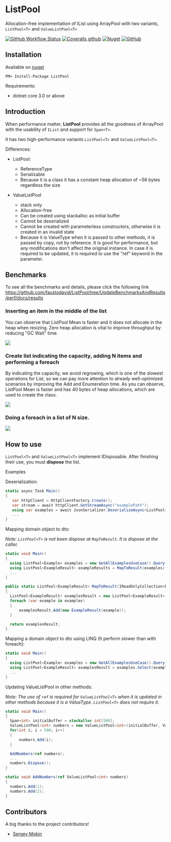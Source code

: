 # ListPool<T>

Allocation-free implementation of IList using ArrayPool with two variants, `ListPool<T>` and `ValueListPool<T>`

[![GitHub Workflow Status](https://img.shields.io/github/workflow/status/faustodavid/ListPool/Build)](https://github.com/faustodavid/ListPool/actions)
[![Coveralls github](https://img.shields.io/coveralls/github/faustodavid/ListPool)](https://coveralls.io/github/faustodavid/ListPool)
[![Nuget](https://img.shields.io/nuget/v/ListPool)](https://www.nuget.org/packages/ListPool/)
[![GitHub](https://img.shields.io/github/license/faustodavid/ListPool)](https://github.com/faustodavid/ListPool/blob/master/LICENSE)


## Installation

Available on [nuget](https://www.nuget.org/packages/ListPool/)

	PM> Install-Package ListPool

Requirements:
* dotnet core 3.0 or above

## Introduction

When performance matter, **ListPool<T>** provides all the goodness of ArrayPool with the usability of `IList` and support for `Span<T>`.

It has two high-performance variants `ListPool<T>` and `ValueListPool<T>`.

Differences:

* ListPool<T>:
  * ReferenceType
  * Serializable
  * Because it is a class it has a constant heap allocation of ~56 bytes regardless the size

* ValueListPool<T>
  * stack only
  * Allocation-free
  * Can be created using stackalloc as initial buffer
  * Cannot be deserialized
  * Cannot be created with parameterless constructors, otherwise it is created in an invalid state
  * Because it is ValueType when it is passed to other methods, it is passed by copy, not by reference. It is good for performance, but any modifications don't affect the original instance. In case it is required to be updated, it is required to use the "ref" keyword in the parameter.
    
    
 ## Benchmarks
To see all the benchmarks and details, please click the following link <a>https://github.com/faustodavid/ListPool/tree/UpdateBenchmarksAndResults/perf/docs/results<a/>
    
### Inserting an item in the middle of the list

You can observe that ListPool Mean is faster and it does not allocate in the heap when resizing. Zero heap allocation is vital to improve throughput by reducing "GC Wait" time.

<img src="https://github.com/faustodavid/ListPool/raw/UpdateBenchmarksAndResults/perf/docs/results/graph/ListPoolInsertBenchmarks.JPG" />

### Create list indicating the capacity, adding N items and performing a foreach

By indicating the capacity, we avoid regrowing, which is one of the slowest operations for List<T>, so we can pay more attention to already well-optimized scenarios by improving the Add and Enumeration time. As you can observe, ListPool Mean is faster and has 40 bytes of heap allocations, which are used to create the class.

<img src="https://raw.githubusercontent.com/faustodavid/ListPool/UpdateBenchmarksAndResults/perf/docs/results/graph/CreateAndAddAndEnumerateAReferenceBenchmarks.JPG" />

### Doing a foreach in a list of N size.

<img src="https://github.com/faustodavid/ListPool/raw/UpdateBenchmarksAndResults/perf/docs/results/graph/ListPoolEnumerateBenchmarks.JPG" />



 ## How to use

 `ListPool<T>` and `ValueListPool<T>` implement IDisposable. After finishing their use, you must **dispose** the list.

 Examples

 Deserialization:

 ```csharp
static async Task Main()
{
    var httpClient = HttpClientFactory.Create();
    var stream = await httpClient.GetStreamAsync("examplePath");
    using var examples = await JsonSerializer.DeserializeAsync<ListPool<string>>(stream); 
    ...
}
 ```

 Mapping domain object to dto:

 *Note: `ListPool<T>` is not been dispose at `MapToResult`. It is dispose at the caller.*

  ```csharp
static void Main()
{
    using ListPool<Example> examples = new GetAllExamplesUseCase().Query();
    using ListPool<ExampleResult> exampleResults = MapToResult(examples); 
    ...
}

public static ListPool<ExampleResult> MapToResult(IReadOnlyCollection<Example> examples)
{
    ListPool<ExampleResult> examplesResult = new ListPool<ExampleResult>(examples.Count);
    foreach (var example in examples)
    {
        examplesResult.Add(new ExampleResult(example));
    }

    return examplesResult;
}
  ```

Mapping a domain object to dto using LINQ (It perform slower than with foreach):

  ```csharp
static void Main()
{
    using ListPool<Example> examples = new GetAllExamplesUseCase().Query();
    using ListPool<ExampleResult> examplesResult = examples.Select(example => new ExampleResult(example)).ToListPool();
    ...
}
  ```

Updating ValueListPool<T> in other methods:

*Note: The use of `ref` is required for `ValueListPool<T>` when it is updated in other methods because it is a ValueType. `ListPool<T>` does not require it.*

  ```csharp
static void Main()
{
    Span<int> initialBuffer = stackalloc int[500];
    ValueListPool<int> numbers = new ValueListPool<int>(initialBuffer, ValueListPool<int>.SourceType.UseAsInitialBuffer)
    for(int i; i < 500; i++)
    {
        numbers.Add(i);
    }

    AddNumbers(ref numbers);
    ...
    numbers.Dispose();
}

static void AddNumbers(ref ValueListPool<int> numbers)
{
    numbers.Add(1);
    numbers.Add(2);
}
  ```



## Contributors

A big thanks to the project contributors!

* [Sergey Mokin](https://github.com/SergeyMokin)
